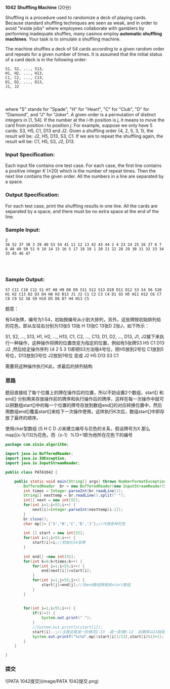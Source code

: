 **1042** **Shuffling Machine** (20分)

Shuffling is a procedure used to randomize a deck of playing cards. Because standard shuffling techniques are seen as weak, and in order to avoid "inside jobs" where employees collaborate with gamblers by performing inadequate shuffles, many casinos employ **automatic shuffling machines**. Your task is to simulate a shuffling machine.

The machine shuffles a deck of 54 cards according to a given random order and repeats for a given number of times. It is assumed that the initial status of a card deck is in the following order:

```
S1, S2, ..., S13, 
H1, H2, ..., H13, 
C1, C2, ..., C13, 
D1, D2, ..., D13, 
J1, J2

      
    
```

where "S" stands for "Spade", "H" for "Heart", "C" for "Club", "D" for "Diamond", and "J" for "Joker". A given order is a permutation of distinct integers in [1, 54]. If the number at the *i*-th position is *j*, it means to move the card from position *i* to position *j*. For example, suppose we only have 5 cards: S3, H5, C1, D13 and J2. Given a shuffling order {4, 2, 5, 3, 1}, the result will be: J2, H5, D13, S3, C1. If we are to repeat the shuffling again, the result will be: C1, H5, S3, J2, D13.

### Input Specification:

Each input file contains one test case. For each case, the first line contains a positive integer *K* (≤20) which is the number of repeat times. Then the next line contains the given order. All the numbers in a line are separated by a space.

### Output Specification:

For each test case, print the shuffling results in one line. All the cards are separated by a space, and there must be no extra space at the end of the line.

### Sample Input:

```in
2
36 52 37 38 3 39 40 53 54 41 11 12 13 42 43 44 2 4 23 24 25 26 27 6 7 8 48 49 50 51 9 10 14 15 16 5 17 18 19 1 20 21 22 28 29 30 31 32 33 34 35 45 46 47

      
    
```

### Sample Output:

```out
S7 C11 C10 C12 S1 H7 H8 H9 D8 D9 S11 S12 S13 D10 D11 D12 S3 S4 S6 S10 H1 H2 C13 D2 D3 D4 H6 H3 D13 J1 J2 C1 C2 C3 C4 D1 S5 H5 H11 H12 C6 C7 C8 C9 S2 S8 S9 H10 D5 D6 D7 H4 H13 C5
```

题意：

有54张牌，编号为1·54，初始按编号从小到大排列，另外，这些牌按初始排列给的花色，即从左往右分别为13张S  13张 H 13张C 13张D 2张J，如下所示：

S1, S2, ..., S13, 
H1, H2, ..., H13, 
C1, C2, ..., C13, 
D1, D2, ..., D13, 
J1, J2接下来执行一种操作，这种操作将牌的位置改变为指定的位置，例如有5张牌S3 H5 C1 D13  J2	,然后给定操作序列 {4 2 5 3 1}即把S3方法哦4号位，把H5放到2号位 C1放到5号位，D13放到3号位  J2放到1号位 变成 J2 H5 D13 S3 C1 

需要将这种操作执行K此，求最后的排列结构

### 思路

题目直接给了每个位置上的牌在操作后的位置，所以不妨设置2个数组，start[] 和end[]  分别用来存放操作前的牌序和执行操作后的牌序，这样在每一次操作中就可以把数组start[]中的每一个位置的牌号存放到数组end[]的对应转换位置中，然后用数组end[]覆盖start[]来给下一次操作使用，这样执行K次后，数组start[]中即存放了最终的顺序。

使用char型数组 {S H C D J}来建立编号与花色的关系，假设牌号为X 那么map[(x-1)/13]为花色，而（x-1）%13+1即为他所在花色下的编号

```java
package com.zixin.algorithm;

import java.io.BufferedReader;
import java.io.IOException;
import java.io.InputStreamReader;

public class PATA1042 {

	public static void main(String[] args) throws NumberFormatException, IOException {
		BufferedReader  br = new BufferedReader(new InputStreamReader(System.in));
		int times = Integer.parseInt(br.readLine());
		String[] nexttemp = br.readLine().split(" ");
        int[] next = new int[55];
        for(int i=1;i<55;i++) {
        	next[i]=Integer.parseInt(nexttemp[i-1]);
        }
		br.close();
		char mp[]= {'S','H','C','D','J'};//代表各种花色
		
		int [] start = new int[55];
		for(int i=1;i<55;i++) {
			start[i]=i;//初始化54张牌
		}
		
		int end[] =new int[55];
		for(int k=0;k<times;k++) {
			for(int i=1;i<55;i++) {
				end[next[i]]=start[i];
			}
			for(int j=1;j<55;j++) {
				start[j]=end[j];//将end数组再赋给start数组
			}
		}
		
		
		for(int i=1;i<55;i++) {
			if(i!=1) {
				System.out.print(" ");
			}
			//System.out.println(start[i]);
			start[i]--;//注意这里减一的情况1-13  减一变成0-12  如果除以13就是0  对13取余是0-12  牌是从1-13 所以取余之后要再加1
			System.out.printf("%c%d",mp[(start[i])/13],start[i]%13+1);
		}
	}

}

```



### 提交

![PATA 1042提交](image/PATA 1042提交.png)